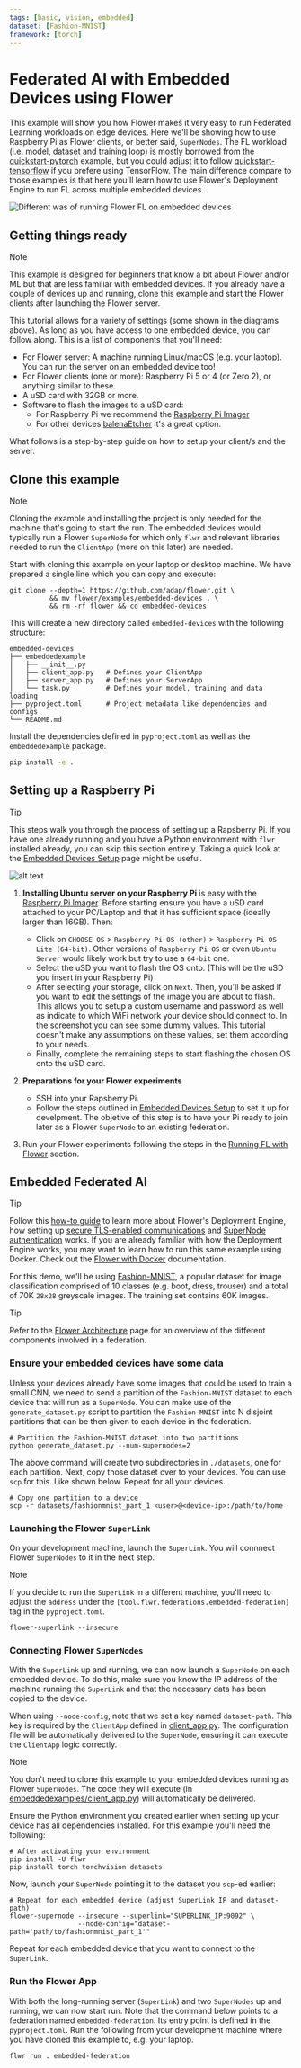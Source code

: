 ```yaml
---
tags: [basic, vision, embedded]
dataset: [Fashion-MNIST]
framework: [torch]
---
```


# Federated AI with Embedded Devices using Flower

This example will show you how Flower makes it very easy to run Federated Learning workloads on edge devices. Here we'll be showing how to use Raspberry Pi as Flower clients, or better said, `SuperNodes`. The FL workload (i.e. model, dataset and training loop) is mostly borrowed from the [quickstart-pytorch](https://github.com/adap/flower/tree/main/examples/simulation-pytorch) example, but you could adjust it to follow [quickstart-tensorflow](https://github.com/adap/flower/tree/main/examples/quickstart-tensorflow) if you prefere using TensorFlow. The main difference compare to those examples is that here you'll learn how to use Flower's Deployment Engine to run FL across multiple embedded devices.

![Different was of running Flower FL on embedded devices](_static/diagram.png)

## Getting things ready

> [!NOTE]
> This example is designed for beginners that know a bit about Flower and/or ML but that are less familiar with embedded devices. If you already have a couple of devices up and running, clone this example and start the Flower clients after launching the Flower server.

This tutorial allows for a variety of settings (some shown in the diagrams above). As long as you have access to one embedded device, you can follow along. This is a list of components that you'll need:

- For Flower server: A machine running Linux/macOS (e.g. your laptop). You can run the server on an embedded device too!
- For Flower clients (one or more): Raspberry Pi 5 or 4 (or Zero 2), or anything similar to these.
- A uSD card with 32GB or more.
- Software to flash the images to a uSD card:
  - For Raspberry Pi we recommend the [Raspberry Pi Imager](https://www.raspberrypi.com/software/)
  - For other devices [balenaEtcher](https://www.balena.io/etcher/) it's a great option.

What follows is a step-by-step guide on how to setup your client/s and the server.

## Clone this example

> [!NOTE]
> Cloning the example and installing the project is only needed for the machine that's going to start the run. The embedded devices would typically run a Flower `SuperNode` for which only `flwr` and relevant libraries needed to run the `ClientApp` (more on this later) are needed.

Start with cloning this example on your laptop or desktop machine. We have prepared a single line which you can copy and execute:

```shell
git clone --depth=1 https://github.com/adap/flower.git \
          && mv flower/examples/embedded-devices . \
          && rm -rf flower && cd embedded-devices
```

This will create a new directory called `embedded-devices` with the following structure:

```shell
embedded-devices
├── embeddedexample
│   ├── __init__.py
│   ├── client_app.py   # Defines your ClientApp
│   ├── server_app.py   # Defines your ServerApp
│   └── task.py         # Defines your model, training and data loading
├── pyproject.toml      # Project metadata like dependencies and configs
└── README.md
```

Install the dependencies defined in `pyproject.toml` as well as the `embeddedexample` package.

```bash
pip install -e .
```

## Setting up a Raspberry Pi

> [!TIP]
> This steps walk you through the process of setting up a Rapsberry Pi. If you have one already running and you have a Python environment with `flwr` installed already, you can skip this section entirely. Taking a quick look at the [Embedded Devices Setup](device_setup.md) page might be useful.

![alt text](_static/rpi_imager.png)

1. **Installing Ubuntu server on your Raspberry Pi** is easy with the [Raspberry Pi Imager](https://www.raspberrypi.com/software/). Before starting ensure you have a uSD card attached to your PC/Laptop and that it has sufficient space (ideally larger than 16GB). Then:

   - Click on `CHOOSE OS` > `Raspberry Pi OS (other)` > `Raspberry Pi OS Lite (64-bit)`. Other versions of `Raspberry Pi OS` or even `Ubuntu Server` would likely work but try to use a `64-bit` one.
   - Select the uSD you want to flash the OS onto. (This will be the uSD you insert in your Raspberry Pi)
   - After selecting your storage, click on `Next`. Then, you'll be asked if you want to edit the settings of the image you are about to flash. This allows you to setup a custom username and password as well as indicate to which WiFi network your device should connect to. In the screenshot you can see some dummy values. This tutorial doesn't make any assumptions on these values, set them according to your needs.
   - Finally, complete the remaining steps to start flashing the chosen OS onto the uSD card.

2. **Preparations for your Flower experiments**

   - SSH into your Rapsberry Pi.
   - Follow the steps outlined in [Embedded Devices Setup](device_setup.md) to set it up for develpment. The objetive of this step is to have your Pi ready to join later as a Flower `SuperNode` to an existing federation.

3. Run your Flower experiments following the steps in the [Running FL with Flower](https://github.com/adap/flower/tree/main/examples/embedded-devices#running-fl-training-with-flower) section.

## Embedded Federated AI

> [!TIP]
> Follow this [how-to guide](https://flower.ai/docs/framework/how-to-run-flower-with-deployment-engine.html) to learn more about Flower's Deployment Engine, how setting up [secure TLS-enabled communications](https://flower.ai/docs/framework/how-to-enable-tls-connections.html) and [SuperNode authentication](https://flower.ai/docs/framework/how-to-authenticate-supernodes.html) works. If you are already familiar with how the Deployment Engine works, you may want to learn how to run this same example using Docker. Check out the [Flower with Docker](https://flower.ai/docs/framework/docker/index.html) documentation.

For this demo, we'll be using [Fashion-MNIST](https://huggingface.co/datasets/zalando-datasets/fashion_mnist), a popular dataset for image classification comprised of 10 classes (e.g. boot, dress, trouser) and a total of 70K `28x28` greyscale images. The training set contains 60K images.

> [!TIP]
> Refer to the [Flower Architecture](https://flower.ai/docs/framework/explanation-flower-architecture.html) page for an overview of the different components involved in a federation.

### Ensure your embedded devices have some data

Unless your devices already have some images that could be used to train a small CNN, we need to send a partition of the `Fashion-MNIST` dataset to each device that will run as a `SuperNode`. You can make use of the `generate_dataset.py` script to partition the `Fashion-MNIST` into N disjoint partitions that can be then given to each device in the federation.

```shell
# Partition the Fashion-MNIST dataset into two partitions
python generate_dataset.py --num-supernodes=2
```

The above command will create two subdirectories in `./datasets`, one for each partition. Next, copy those dataset over to your devices. You can use `scp` for this. Like shown below. Repeat for all your devices.

```shell
# Copy one partition to a device
scp -r datasets/fashionmnist_part_1 <user>@<device-ip>:/path/to/home
```

### Launching the Flower `SuperLink`

On your development machine, launch the `SuperLink`. You will connnect Flower `SuperNodes` to it in the next step.

> [!NOTE]
> If you decide to run the `SuperLink` in a different machine, you'll need to adjust the `address` under the `[tool.flwr.federations.embedded-federation]` tag in the `pyproject.toml`.

```shell
flower-superlink --insecure
```

### Connecting Flower `SuperNodes`

With the `SuperLink` up and running, we can now launch a `SuperNode` on each embedded device. To do this, make sure you know the IP address of the machine running the `SuperLink` and that the necessary data has been copied to the device. 

When using `--node-config`, note that we set a key named `dataset-path`. This key is required by the `ClientApp` defined in [client_app.py](embeddedexample/client_app.py). The configuration file will be automatically delivered to the `SuperNode`, ensuring it can execute the `ClientApp` logic correctly.

> [!NOTE]
> You don't need to clone this example to your embedded devices running as Flower `SuperNodes`. The code they will execute (in [embeddedexamples/client_app.py](embeddedexamples/client_app.py)) will automatically be delivered.

Ensure the Python environment you created earlier when setting up your device has all dependencies installed. For this example you'll need the following:

```shell
# After activating your environment
pip install -U flwr
pip install torch torchvision datasets
```

Now, launch your `SuperNode` pointing it to the dataset you `scp`-ed earlier:

```shell
# Repeat for each embedded device (adjust SuperLink IP and dataset-path)
flower-supernode --insecure --superlink="SUPERLINK_IP:9092" \
                 --node-config="dataset-path='path/to/fashionmnist_part_1'"
```

Repeat for each embedded device that you want to connect to the `SuperLink`.

### Run the Flower App

With both the long-running server (`SuperLink`) and two `SuperNodes` up and running, we can now start run. Note that the command below points to a federation named `embedded-federation`. Its entry point is defined in the `pyproject.toml`. Run the following from your development machine where you have cloned this example to, e.g. your laptop.

```shell
flwr run . embedded-federation
```
